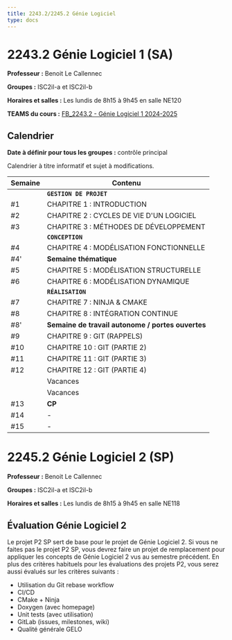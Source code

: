 ```yaml
---
title: 2243.2/2245.2 Génie Logiciel
type: docs
---
```


# 2243.2 Génie Logiciel 1 (SA)

**Professeur :** Benoit Le Callennec

**Groupes :** ISC2il-a et ISC2il-b

**Horaires et salles :**
Les lundis de 8h15 à 9h45 en salle NE120

**TEAMS du cours :** [FB_2243.2 - Génie Logiciel 1 2024-2025](https://teams.microsoft.com/l/channel/19%3A_Ny5ok8khx9vmJhg87LXnyD-L0a6VzyoezF4utuyhYk1%40thread.tacv2/General?groupId=008e2898-b046-4eb7-9b36-c939de4d9495&tenantId=5b3b7d7d-e119-4d05-9022-f775f2e48e96)

## Calendrier
**Date à définir pour tous les groupes :** contrôle principal

Calendrier à titre informatif et sujet à modifications.

| Semaine | Contenu |
|---------|------------------|
|     | **`GESTION DE PROJET`** |
| #1  | CHAPITRE 1 : INTRODUCTION |
| #2  | CHAPITRE 2 : CYCLES DE VIE D'UN LOGICIEL |
| #3  | CHAPITRE 3 : MÉTHODES DE DÉVELOPPEMENT |
|     | **`CONCEPTION`** |
| #4  | CHAPITRE 4 : MODÉLISATION FONCTIONNELLE |
| #4' | **Semaine thématique**  |
| #5  | CHAPITRE 5 : MODÉLISATION STRUCTURELLE |
| #6  | CHAPITRE 6 : MODÉLISATION DYNAMIQUE |
|     | **`RÉALISATION`** |
| #7  | CHAPITRE 7 : NINJA & CMAKE |
| #8  | CHAPITRE 8 : INTÉGRATION CONTINUE |
| #8' | **Semaine de travail autonome / portes ouvertes** |
| #9  | CHAPITRE 9 : GIT (RAPPELS) |
| #10 | CHAPITRE 10 : GIT (PARTIE 2) |
| #11 | CHAPITRE 11 : GIT (PARTIE 3) |
| #12 | CHAPITRE 12 : GIT (PARTIE 4) |
|     | Vacances |
|     | Vacances |
| #13 | **CP** |
| #14 | - |
| #15 | - |


# 2245.2 Génie Logiciel 2 (SP)

**Professeur :** Benoit Le Callennec

**Groupes :** ISC2il-a et ISC2il-b

**Horaires et salles :**
Les lundis de 8h15 à 9h45 en salle NE118

## Évaluation Génie Logiciel 2
Le projet P2 SP sert de base pour le projet de Génie Logiciel 2.
Si vous ne faites pas le projet P2 SP, vous devrez faire un projet de remplacement pour appliquer les concepts de Génie Logiciel 2 vus au semestre précédent.
En plus des critères habituels pour les évaluations des projets P2, vous serez aussi évalués sur les critères suivants :
- Utilisation du Git rebase workflow
- CI/CD
- CMake + Ninja
- Doxygen (avec homepage)
- Unit tests (avec utilisation)
- GitLab (issues, milestones, wiki)
- Qualité générale GELO
